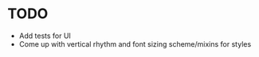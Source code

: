 TODO
====

* Add tests for UI
* Come up with vertical rhythm and font sizing scheme/mixins for styles
